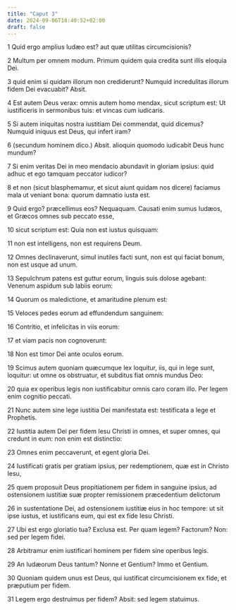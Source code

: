 ```yaml
---
title: "Caput 3"
date: 2024-09-06T18:40:52+02:00
draft: false
---
```




1 Quid ergo amplius Iudæo est? aut quæ utilitas circumcisionis?

2 Multum per omnem modum. Primum quidem quia credita sunt illis eloquia Dei.

3 quid enim si quidam illorum non crediderunt? Numquid incredulitas illorum fidem Dei evacuabit? Absit.

4 Est autem Deus verax: omnis autem homo mendax, sicut scriptum est: Ut iustificeris in sermonibus tuis: et vincas cum iudicaris.

5 Si autem iniquitas nostra iustitiam Dei commendat, quid dicemus? Numquid iniquus est Deus, qui infert iram?

6 (secundum hominem dico.) Absit. alioquin quomodo iudicabit Deus hunc mundum?

7 Si enim veritas Dei in meo mendacio abundavit in gloriam ipsius: quid adhuc et ego tamquam peccator iudicor?

8 et non (sicut blasphemamur, et sicut aiunt quidam nos dicere) faciamus mala ut veniant bona: quorum damnatio iusta est.

9 Quid ergo? præcellimus eos? Nequaquam. Causati enim sumus Iudæos, et Græcos omnes sub peccato esse,

10 sicut scriptum est: Quia non est iustus quisquam:

11 non est intelligens, non est requirens Deum.

12 Omnes declinaverunt, simul inutiles facti sunt, non est qui faciat bonum, non est usque ad unum.

13 Sepulchrum patens est guttur eorum, linguis suis dolose agebant: Venenum aspidum sub labiis eorum:

14 Quorum os maledictione, et amaritudine plenum est:

15 Veloces pedes eorum ad effundendum sanguinem:

16 Contritio, et infelicitas in viis eorum:

17 et viam pacis non cognoverunt:

18 Non est timor Dei ante oculos eorum.

19 Scimus autem quoniam quæcumque lex loquitur, iis, qui in lege sunt, loquitur: ut omne os obstruatur, et subditus fiat omnis mundus Deo:

20 quia ex operibus legis non iustificabitur omnis caro coram illo. Per legem enim cognitio peccati.

21 Nunc autem sine lege iustitia Dei manifestata est: testificata a lege et Prophetis.

22 Iustitia autem Dei per fidem Iesu Christi in omnes, et super omnes, qui credunt in eum: non enim est distinctio:

23 Omnes enim peccaverunt, et egent gloria Dei.

24 Iustificati gratis per gratiam ipsius, per redemptionem, quæ est in Christo Iesu,

25 quem proposuit Deus propitiationem per fidem in sanguine ipsius, ad ostensionem iustitiæ suæ propter remissionem præcedentium delictorum

26 in sustentatione Dei, ad ostensionem iustitiæ eius in hoc tempore: ut sit ipse iustus, et iustificans eum, qui est ex fide Iesu Christi.

27 Ubi est ergo gloriatio tua? Exclusa est. Per quam legem? Factorum? Non: sed per legem fidei.

28 Arbitramur enim iustificari hominem per fidem sine operibus legis.

29 An Iudæorum Deus tantum? Nonne et Gentium? Immo et Gentium.

30 Quoniam quidem unus est Deus, qui iustificat circumcisionem ex fide, et præputium per fidem.

31 Legem ergo destruimus per fidem? Absit: sed legem statuimus.

